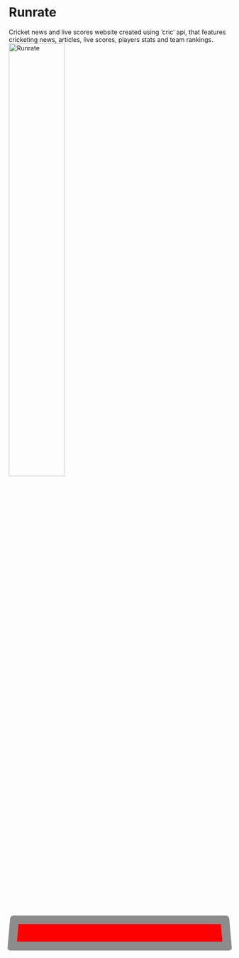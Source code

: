 # Runrate
Cricket news and live scores website created using ‘cric’ api, that features cricketing news, articles, live scores, players stats and team rankings.<br>
<img align="center" alt="Runrate" height="50%" width="50%" src="https://user-images.githubusercontent.com/54352598/121645205-8be51380-cab1-11eb-8f59-714f3f0911ad.png" />
<!DOCTYPE html>
<html>
<head>
<style>
  .Marquee-box {
     position: relative;
     display: inline-block;
     width: 500px;
     height: 80px;
     -webkit-perspective: 500px;
             perspective: 500px;
     top: auto;
     left: auto;
     z-index: 100;
  }
  .MyMarquee {
     text-align: center;
     font-weight: bold;
     width: 100%;
     height: 100%;
     font-size: 25px;
     border-radius: 7px;
     border: 20px solid #8C8C8C;
     color: #000000;
     font-family: Impact, Charcoal, sans-serif;
     vertical-align: middle;
     -webkit-box-sizing: border-box;
        -moz-box-sizing: border-box;
             box-sizing: border-box;
     background-color: #FF0000;

     box-shadow: -6px 4px 19px 0px rgba(163, 163, 163, 0.91);
     transform: rotateX(10deg);
     transform-origin: 50% 50% 0px;
  }
  .MyMarquee div {
     display: inline-block;
     vertical-align: middle;
  }
  .MyMarquee a, .MyMarquee img {
     display: inline-block;
     text-decoration: underline;
     color: #000000;
     vertical-align: middle;
  }
</style>
</head>
<body>
 <div class="Marquee-box">
   <marquee class="MyMarquee" id="my_marquee" direction="left" behavior="1" scrollamount="8" onmouseover="this.stop()" onmouseout="this.start()">
     <div>Development work in progress...!</div>
   </marquee>
 </div>
 </body>
</html>



